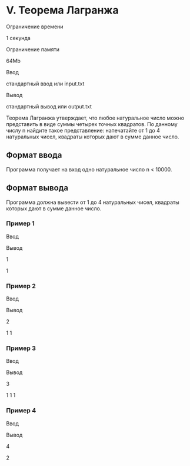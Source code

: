 V. Теорема Лагранжа
===================

Ограничение времени

1 секунда

Ограничение памяти

64Mb

Ввод

стандартный ввод или input.txt

Вывод

стандартный вывод или output.txt

Теорема Лагранжа утверждает, что любое натуральное число можно представить в виде суммы четырех точных квадратов. По данному числу n найдите такое представление: напечатайте от 1 до 4 натуральных чисел, квадраты которых дают в сумме данное число.

Формат ввода
------------

Программа получает на вход одно натуральное число n < 10000.

Формат вывода
-------------

Программа должна вывести от 1 до 4 натуральных чисел, квадраты которых дают в сумме данное число.

### Пример 1

Ввод

Вывод

1

1 

### Пример 2

Ввод

Вывод

2

1 1 

### Пример 3

Ввод

Вывод

3

1 1 1 

### Пример 4

Ввод

Вывод

4

2